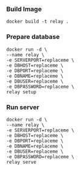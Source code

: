 ### Build Image
`
docker build -t relay .
`

### Prepare database
```
docker run -d \
--name relay \
-e SERVERPORT=replaceme \
-e DBHOST=replaceme \
-e DBPORT=replaceme \
-e DBNAME=replaceme \
-e DBUSER=replaceme \
-e DBPASSWORD=replaceme \
relay setup
```

### Run server
```
docker run -d \
--name relay \
-e SERVERPORT=replaceme \
-e DBHOST=replaceme \
-e DBPORT=replaceme \
-e DBNAME=replaceme \
-e DBUSER=replaceme \
-e DBPASSWORD=replaceme \
relay serve
```
